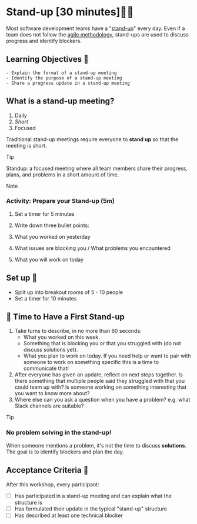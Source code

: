 # Stand-up [30 minutes]🧍‍♂️

Most software development teams have a "[stand-up](https://en.wikipedia.org/wiki/Stand-up_meeting)" every day. Even if a team does not follow the [agile methodology](https://en.wikipedia.org/wiki/Agile_software_development), stand-ups are used to discuss progress and identify blockers.

## Learning Objectives 🙆

```objectives
- Explain the format of a stand-up meeting
- Identify the purpose of a stand-up meeting
- Share a progress update in a stand-up meeting
```

## What is a stand-up meeting?

1. Daily
1. _Short_
1. Focused

Traditional stand-up meetings require everyone to **stand up** so that the meeting is short.

> [!TIP]
> Standup: a focused meeting where all team members share their progress, plans, and problems in a short amount of time.

> [!NOTE]
>
> ### Activity: Prepare your Stand-up (5m)
>
> 1. Set a timer for 5 minutes
> 2. Write down three bullet points:
>
> 1. What you worked on yesterday
> 2. What issues are blocking you / What problems you encountered
> 3. What you will work on today

## Set up 🌼

- Split up into breakout rooms of 5 - 10 people
- Set a timer for 10 minutes

## 🧩 Time to Have a First Stand-up

1. Take turns to describe, in no more than 60 seconds:
   - What you worked on this week.
   - Something that is blocking you or that you struggled with (do not discuss solutions yet).
   - What you plan to work on today. If you need help or want to pair with someone to work on something specific this is a time to communicate that!
1. After everyone has given an update, reflect on next steps together. Is there something that multiple people said they struggled with that you could team up with? Is someone working on something interesting that you want to know more about?
1. Where else can you ask a question when you have a problem? e.g. what Slack channels are suitable?

> [!TIP]
>
> ### No problem solving in the stand-up!
>
> When someone mentions a problem, it's not the time to discuss **solutions**. The goal is to identify blockers and plan the day.

## Acceptance Criteria 🧾

After this workshop, every participant:

- [ ] Has participated in a stand-up meeting and can explain what the structure is
- [ ] Has formulated their update in the typical "stand-up" structure
- [ ] Has described at least one technical blocker
